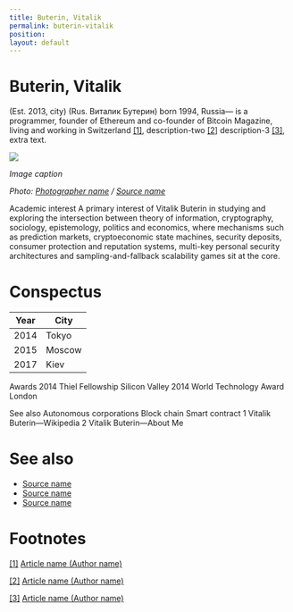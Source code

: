 ```yaml
---
title: Buterin, Vitalik
permalink: buterin-vitalik
position:
layout: default
---
```


# Buterin, Vitalik

(Est. 2013, city) (Rus. Виталик Бутерин) born 1994, Russia— is a programmer, founder of Ethereum and co-founder of Bitcoin Magazine, living and working in Switzerland <span id="a1">[\[1\]](#f1)</span>, description-two <span id="a2">[\[2\]](#f2)</span> description-3 <span id="a3">[\[3\]](#f3)</span>, extra text.

![](/images/image-name.jpg)

*Image caption*

*Photo: [Photographer name](http://example.net/) / [Source name](http://example.net/)*

Academic interest
A primary interest of Vitalik Buterin in studying and exploring the intersection between theory of information, cryptography, sociology, epistemology, politics and economics, where mechanisms such as prediction markets, cryptoeconomic state machines, security deposits, consumer protection and reputation systems, multi-key personal security architectures and sampling-and-fallback scalability games sit at the core.

# Conspectus

|Year|City|
|----|---------|
|2014|Tokyo|
|2015|Moscow|
|2017|Kiev|

Awards
 2014	 Thiel Fellowship	 Silicon Valley
 2014	 World Technology Award	 London

See also
Autonomous corporations
Block chain
Smart contract
1 Vitalik Buterin—Wikipedia
2 Vitalik Buterin—About Me

# See also

- [Source name](http://example.net/)
- [Source name](http://example.net/)
- [Source name](http://example.net/)

# Footnotes

[[1]](#a1) <span id="f1"></span> [Article name (Author name)](http://example.net/article)

[[2]](#a2) <span id="f2"></span> [Article name (Author name)](http://example.net/article)

[[3]](#a3) <span id="f3"></span> [Article name (Author name)](http://example.net/article)
